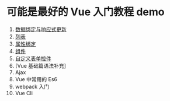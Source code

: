 # 可能是最好的 Vue 入门教程 demo

1. [数据绑定与响应式更新](http://www.jianshu.com/p/a16684cb7eab)
2. [列表](http://www.jianshu.com/p/0acc3de0e1a4)
3. [属性绑定](http://www.jianshu.com/p/860552482829)
4. [组件](http://www.jianshu.com/p/9fb0d02d8708)
5. [自定义表单控件](http://www.jianshu.com/p/f474a1782ebb)
6. [Vue 基础篇语法补充]
7. Ajax
8. Vue 中常用的  Es6 
9. webpack 入门
10. Vue Cli


